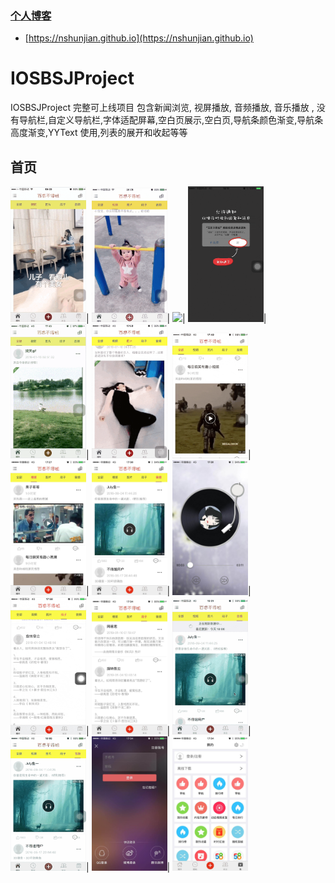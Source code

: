 ### [个人博客](https://nshunjian.github.io)

- [https://nshunjian.github.io](https://nshunjian.github.io)

# IOSBSJProject
IOSBSJProject 完整可上线项目 包含新闻浏览, 视屏播放, 音频播放, 音乐播放 , 没有导航栏,自定义导航栏,字体适配屏幕,空白页展示,空白页,导航条颜色渐变,导航条高度渐变,YYText 使用,列表的展开和收起等等



<h2><a id="homeList">首页</a></h2>
<div>
<img src="./imgs/QQ20190118-195950-HD.gif" width="24%">|
<img src="./imgs/QQ20190118-200137-HD.gif" width="24%">|
<img src="./imgs/QQ20190118-200502-HD.gif" width="24%">|
<img src="./imgs/QQ20190118-181228-HD.gif" width="24%">|
<img src="./imgs/QQ20190118-174446-HD.gif" width="24%">|
<img src="./imgs/QQ20190118-175346-HD.gif" width="24%">|
<img src="./imgs/QQ20190118-174938-HD.gif" width="24%">|
<img src="./imgs/WechatIMG80.png" width="24%">|
<img src="./imgs/WechatIMG79.png" width="24%">|
<img src="./imgs/WechatIMG78.png" width="24%">|
<img src="./imgs/QQ20190118-175852-HD.gif" width="24%">|
<img src="./imgs/WechatIMG77.png" width="24%">|
<img src="./imgs/QQ20190118-180154-HD.gif" width="24%">|
<img src="./imgs/QQ20190118-180401-HD.gif" width="24%">|
<img src="./imgs/WechatIMG76.png" width="24%">|
<img src="./imgs/WechatIMG75.png" width="24%">
</div>
<br>
<br>

